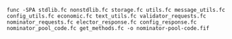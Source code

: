 `func -SPA stdlib.fc nonstdlib.fc storage.fc utils.fc message_utils.fc config_utils.fc economic.fc text_utils.fc validator_requests.fc nominator_requests.fc elector_response.fc config_response.fc nominator_pool_code.fc get_methods.fc -o nominator-pool-code.fif`
